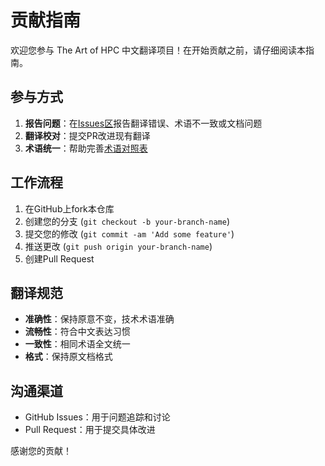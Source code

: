 # 贡献指南

欢迎您参与 The Art of HPC 中文翻译项目！在开始贡献之前，请仔细阅读本指南。

## 参与方式

1. **报告问题**：在[Issues区](https://github.com/LessUp/the-art-of-hpc-zh/issues)报告翻译错误、术语不一致或文档问题
2. **翻译校对**：提交PR改进现有翻译
3. **术语统一**：帮助完善[术语对照表](术语对照表.md)

## 工作流程

1. 在GitHub上fork本仓库
2. 创建您的分支 (`git checkout -b your-branch-name`)
3. 提交您的修改 (`git commit -am 'Add some feature'`)
4. 推送更改 (`git push origin your-branch-name`)
5. 创建Pull Request

## 翻译规范

- **准确性**：保持原意不变，技术术语准确
- **流畅性**：符合中文表达习惯
- **一致性**：相同术语全文统一
- **格式**：保持原文档格式

## 沟通渠道

- GitHub Issues：用于问题追踪和讨论
- Pull Request：用于提交具体改进

感谢您的贡献！
